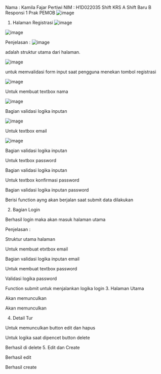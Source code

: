 Nama : Kamila Fajar Pertiwi
NIM : H1D022035
Shift KRS A
Shift Baru B
Responsi 1 Prak PEMOB
![image](https://github.com/user-attachments/assets/cff49c49-7984-4d3b-952a-7c4883da0e93)

1.	Halaman Registrasi
 ![image](https://github.com/user-attachments/assets/4fd0bb30-f84c-46f1-94a7-0b78da5fb081)

![image](https://github.com/user-attachments/assets/e506c236-c399-4c33-a1f0-d37d6955a26d)

 
Penjelasan :
 ![image](https://github.com/user-attachments/assets/c8b14b46-a113-4104-9224-e01faf286c0c)

adalah struktur utama dari halaman.

 ![image](https://github.com/user-attachments/assets/15a4776c-9821-456f-b3d8-68cdd312f4fa)

untuk memvalidasi form input saat pengguna menekan tombol registrasi

 ![image](https://github.com/user-attachments/assets/31d8d377-a3ca-4d97-955a-575c8e243a9e)

Untuk membuat textbox nama

 ![image](https://github.com/user-attachments/assets/0a8550bc-24a8-42d2-9161-7c4bd7f970e3)

Bagian validasi logika inputan

 ![image](https://github.com/user-attachments/assets/58625bfd-b703-47d7-aa77-000fb0197302)

Untuk textbox email

 ![image](https://github.com/user-attachments/assets/b0280d47-a182-4d59-8217-0aca6140477e)

Bagian validasi logika inputan

 
Untuk textbox password

 
Bagian validasi logika inputan

 
Untuk textbox konfirmasi password

 
Bagian validasi logika inputan password

 
Berisi function ayng akan berjalan saat submit data dilakukan

2.	Bagian Login
 

 

Berhasil login maka akan masuk halaman utama
 
Penjelasan :
 
Struktur utama halaman

 
Untuk membuat etxtbox email

 
Bagian validasi logika inputan email

 
Untuk membuat textbox password

 
Validasi logika password

 
Function submit untuk menjalankan logika login
3.	Halaman Utama
 

 
Akan memunculkan 
 

 
Akan memunculkan
 
4.	Detail Tur
 

 
Untuk memunculkan button edit dan hapus

 
Untuk logika saat dipencet button delete

 

 
Berhasil di delete
5.	Edit dan Create
 
 

 
Berhasil edit

 
Berhasil create
